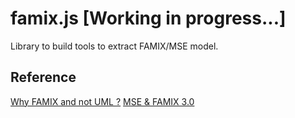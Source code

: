 # famix.js [Working in progress...]

Library to build tools to extract FAMIX/MSE model.

## Reference

[Why FAMIX and not UML ?](http://scg.unibe.ch/archive/famoos/FAMIX/whyFAMIX/whyFAMIX.html)
[MSE & FAMIX 3.0](https://rmod.inria.fr/archives/reports/Duca11c-Cutter-deliverable22-MSE-FAMIX30.pdf)
